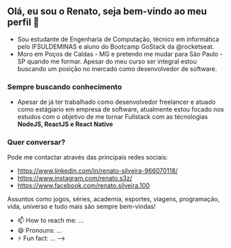 ## Olá, eu sou o Renato, seja bem-vindo ao meu perfil 👋

- Sou estudante de Engenharia de Computação, técnico em informática pelo IFSULDEMINAS e aluno do Bootcamp GoStack da @rocketseat.
- Moro em Poços de Caldas - MG e pretendo me mudar para São Paulo - SP quando me formar. Apesar do meu curso ser integral estou buscando um posição no mercado como desenvolvedor de software.

### Sempre buscando conhecimento

- Apesar de já ter trabalhado como desenvolvedor freelancer e atuado como estágiario em empresa de software, atualmente estou focado nos estudos com o objetivo de me tornar Fullstack com as técnologias <b>NodeJS, ReactJS e React Native</b>
 
### Quer conversar?

Pode me contactar através das principais redes sociais:

- https://www.linkedin.com/in/renato-silveira-966070118/
- https://www.instagram.com/renato.s3z/
- https://www.facebook.com/renato.silveira.100

Assuntos como jogos, séries, academia, esportes, viagens, programação, vida, universo e tudo mais são sempre bem-vindas!

- 📫 How to reach me: ...
- 😄 Pronouns: ...
- ⚡ Fun fact: ...
-->

